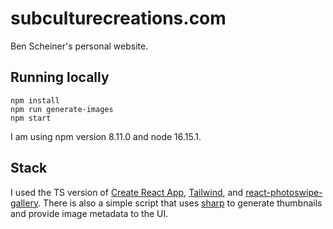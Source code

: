 # subculturecreations.com

Ben Scheiner's personal website.

## Running locally

```
npm install
npm run generate-images
npm start
```

I am using npm version 8.11.0 and node 16.15.1.

## Stack

I used the TS version of [Create React App](https://github.com/facebook/create-react-app), [Tailwind](https://tailwindcss.com/), and [react-photoswipe-gallery](https://github.com/dromru/react-photoswipe-gallery). There is also a simple script that uses [sharp](https://sharp.pixelplumbing.com/) to generate thumbnails and provide image metadata to the UI.
